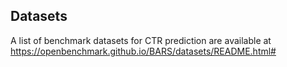 ## Datasets

A list of benchmark datasets for CTR prediction are available at https://openbenchmark.github.io/BARS/datasets/README.html#

